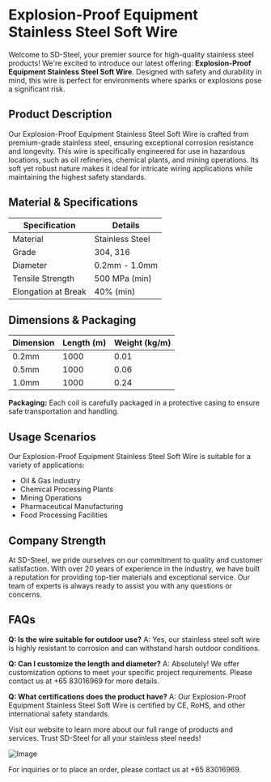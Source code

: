 # Explosion-Proof Equipment Stainless Steel Soft Wire

Welcome to SD-Steel, your premier source for high-quality stainless steel products! We're excited to introduce our latest offering: **Explosion-Proof Equipment Stainless Steel Soft Wire**. Designed with safety and durability in mind, this wire is perfect for environments where sparks or explosions pose a significant risk.

## Product Description
Our Explosion-Proof Equipment Stainless Steel Soft Wire is crafted from premium-grade stainless steel, ensuring exceptional corrosion resistance and longevity. This wire is specifically engineered for use in hazardous locations, such as oil refineries, chemical plants, and mining operations. Its soft yet robust nature makes it ideal for intricate wiring applications while maintaining the highest safety standards.

## Material & Specifications

| Specification | Details |
|---------------|---------|
| Material      | Stainless Steel |
| Grade         | 304, 316 |
| Diameter      | 0.2mm - 1.0mm |
| Tensile Strength | 500 MPa (min) |
| Elongation at Break | 40% (min) |

## Dimensions & Packaging
| Dimension | Length (m) | Weight (kg/m) |
|-----------|------------|---------------|
| 0.2mm     | 1000       | 0.01          |
| 0.5mm     | 1000       | 0.06          |
| 1.0mm     | 1000       | 0.24          |

**Packaging:** Each coil is carefully packaged in a protective casing to ensure safe transportation and handling.

## Usage Scenarios
Our Explosion-Proof Equipment Stainless Steel Soft Wire is suitable for a variety of applications:
- Oil & Gas Industry
- Chemical Processing Plants
- Mining Operations
- Pharmaceutical Manufacturing
- Food Processing Facilities

## Company Strength
At SD-Steel, we pride ourselves on our commitment to quality and customer satisfaction. With over 20 years of experience in the industry, we have built a reputation for providing top-tier materials and exceptional service. Our team of experts is always ready to assist you with any questions or concerns.

## FAQs
**Q: Is the wire suitable for outdoor use?**
A: Yes, our stainless steel soft wire is highly resistant to corrosion and can withstand harsh outdoor conditions.

**Q: Can I customize the length and diameter?**
A: Absolutely! We offer customization options to meet your specific project requirements. Please contact us at +65 83016969 for more details.

**Q: What certifications does the product have?**
A: Our Explosion-Proof Equipment Stainless Steel Soft Wire is certified by CE, RoHS, and other international safety standards.

Visit our website to learn more about our full range of products and services. Trust SD-Steel for all your stainless steel needs!

![Image](https://github.com/user-attachments/assets/2567258e-e124-4816-932d-1809bd27ef0b)

For inquiries or to place an order, please contact us at +65 83016969.